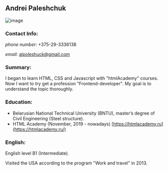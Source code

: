 ## Andrei Paleshchuk ##
![image](https://sun9-30.userapi.com/c628727/v628727886/35714/KXs1KdQpzrg.jpg)

### Contact Info: ###
_phone number:_ +375-29-3336138

_email:_ alpoleshuck@gmail.com
### Summary: ###
I began to learn HTML, CSS and Javascript with "htmlAcademy" courses. Now I want to try get a profession "Frontend-developer". My goal is to understand the topic thoroughly.

### Education: ###
- Belarusian National Technical University (BNTU), master’s degree of Civil Engineering (Steel structure). 
- HTML Academy (November, 2019 - nowadays) 
 [https://htmlacademy.ru](https://htmlacademy.ru/)

### English:
English level B1 (Intermediate).

Visited the USA according to the program "Work and travel" in 2013.